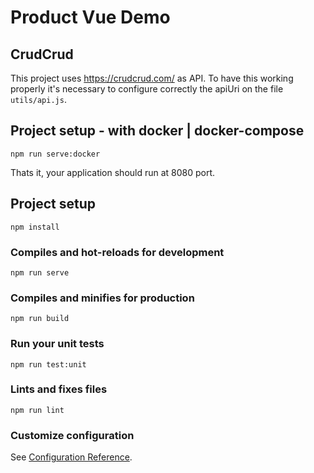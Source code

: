 # Product Vue Demo

## CrudCrud
This project uses https://crudcrud.com/ as API. To have this working properly it's necessary to configure correctly the apiUri on the file `utils/api.js`.

## Project setup - with docker | docker-compose
```
npm run serve:docker
```

Thats it, your application should run at 8080 port.

## Project setup
```
npm install
```

### Compiles and hot-reloads for development
```
npm run serve
```

### Compiles and minifies for production
```
npm run build
```

### Run your unit tests
```
npm run test:unit
```

### Lints and fixes files
```
npm run lint
```

### Customize configuration
See [Configuration Reference](https://cli.vuejs.org/config/).
